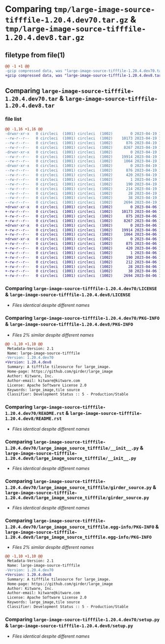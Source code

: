 # Comparing `tmp/large-image-source-tifffile-1.20.4.dev70.tar.gz` & `tmp/large-image-source-tifffile-1.20.4.dev8.tar.gz`

## filetype from file(1)

```diff
@@ -1 +1 @@
-gzip compressed data, was "large-image-source-tifffile-1.20.4.dev70.tar", last modified: Wed Apr 19 19:50:58 2023, max compression
+gzip compressed data, was "large-image-source-tifffile-1.20.4.dev8.tar", last modified: Thu Apr  6 14:42:38 2023, max compression
```

## Comparing `large-image-source-tifffile-1.20.4.dev70.tar` & `large-image-source-tifffile-1.20.4.dev8.tar`

### file list

```diff
@@ -1,16 +1,16 @@
-drwxr-xr-x   0 circleci  (1001) circleci  (1002)        0 2023-04-19 19:50:58.725290 large-image-source-tifffile-1.20.4.dev70/
--rw-r--r--   0 circleci  (1001) circleci  (1002)    10173 2023-04-19 19:50:58.000000 large-image-source-tifffile-1.20.4.dev70/LICENSE
--rw-r--r--   0 circleci  (1001) circleci  (1002)      876 2023-04-19 19:50:58.725290 large-image-source-tifffile-1.20.4.dev70/PKG-INFO
--rw-r--r--   0 circleci  (1001) circleci  (1002)     8267 2023-04-19 19:50:58.000000 large-image-source-tifffile-1.20.4.dev70/README.rst
-drwxr-xr-x   0 circleci  (1001) circleci  (1002)        0 2023-04-19 19:50:58.725290 large-image-source-tifffile-1.20.4.dev70/large_image_source_tifffile/
--rw-r--r--   0 circleci  (1001) circleci  (1002)    19914 2023-04-19 19:48:56.000000 large-image-source-tifffile-1.20.4.dev70/large_image_source_tifffile/__init__.py
--rw-r--r--   0 circleci  (1001) circleci  (1002)     1064 2023-04-19 19:48:56.000000 large-image-source-tifffile-1.20.4.dev70/large_image_source_tifffile/girder_source.py
-drwxr-xr-x   0 circleci  (1001) circleci  (1002)        0 2023-04-19 19:50:58.725290 large-image-source-tifffile-1.20.4.dev70/large_image_source_tifffile.egg-info/
--rw-r--r--   0 circleci  (1001) circleci  (1002)      876 2023-04-19 19:50:58.000000 large-image-source-tifffile-1.20.4.dev70/large_image_source_tifffile.egg-info/PKG-INFO
--rw-r--r--   0 circleci  (1001) circleci  (1002)      420 2023-04-19 19:50:58.000000 large-image-source-tifffile-1.20.4.dev70/large_image_source_tifffile.egg-info/SOURCES.txt
--rw-r--r--   0 circleci  (1001) circleci  (1002)        1 2023-04-19 19:50:58.000000 large-image-source-tifffile-1.20.4.dev70/large_image_source_tifffile.egg-info/dependency_links.txt
--rw-r--r--   0 circleci  (1001) circleci  (1002)      190 2023-04-19 19:50:58.000000 large-image-source-tifffile-1.20.4.dev70/large_image_source_tifffile.egg-info/entry_points.txt
--rw-r--r--   0 circleci  (1001) circleci  (1002)      214 2023-04-19 19:50:58.000000 large-image-source-tifffile-1.20.4.dev70/large_image_source_tifffile.egg-info/requires.txt
--rw-r--r--   0 circleci  (1001) circleci  (1002)       28 2023-04-19 19:50:58.000000 large-image-source-tifffile-1.20.4.dev70/large_image_source_tifffile.egg-info/top_level.txt
--rw-r--r--   0 circleci  (1001) circleci  (1002)       38 2023-04-19 19:50:58.725290 large-image-source-tifffile-1.20.4.dev70/setup.cfg
--rw-r--r--   0 circleci  (1001) circleci  (1002)     2694 2023-04-19 19:48:56.000000 large-image-source-tifffile-1.20.4.dev70/setup.py
+drwxr-xr-x   0 circleci  (1001) circleci  (1002)        0 2023-04-06 14:42:38.155714 large-image-source-tifffile-1.20.4.dev8/
+-rw-r--r--   0 circleci  (1001) circleci  (1002)    10173 2023-04-06 14:42:37.000000 large-image-source-tifffile-1.20.4.dev8/LICENSE
+-rw-r--r--   0 circleci  (1001) circleci  (1002)      875 2023-04-06 14:42:38.155714 large-image-source-tifffile-1.20.4.dev8/PKG-INFO
+-rw-r--r--   0 circleci  (1001) circleci  (1002)     8267 2023-04-06 14:42:37.000000 large-image-source-tifffile-1.20.4.dev8/README.rst
+drwxr-xr-x   0 circleci  (1001) circleci  (1002)        0 2023-04-06 14:42:38.155714 large-image-source-tifffile-1.20.4.dev8/large_image_source_tifffile/
+-rw-r--r--   0 circleci  (1001) circleci  (1002)    19914 2023-04-06 14:40:44.000000 large-image-source-tifffile-1.20.4.dev8/large_image_source_tifffile/__init__.py
+-rw-r--r--   0 circleci  (1001) circleci  (1002)     1064 2023-04-06 14:40:44.000000 large-image-source-tifffile-1.20.4.dev8/large_image_source_tifffile/girder_source.py
+drwxr-xr-x   0 circleci  (1001) circleci  (1002)        0 2023-04-06 14:42:38.155714 large-image-source-tifffile-1.20.4.dev8/large_image_source_tifffile.egg-info/
+-rw-r--r--   0 circleci  (1001) circleci  (1002)      875 2023-04-06 14:42:38.000000 large-image-source-tifffile-1.20.4.dev8/large_image_source_tifffile.egg-info/PKG-INFO
+-rw-r--r--   0 circleci  (1001) circleci  (1002)      420 2023-04-06 14:42:38.000000 large-image-source-tifffile-1.20.4.dev8/large_image_source_tifffile.egg-info/SOURCES.txt
+-rw-r--r--   0 circleci  (1001) circleci  (1002)        1 2023-04-06 14:42:38.000000 large-image-source-tifffile-1.20.4.dev8/large_image_source_tifffile.egg-info/dependency_links.txt
+-rw-r--r--   0 circleci  (1001) circleci  (1002)      190 2023-04-06 14:42:38.000000 large-image-source-tifffile-1.20.4.dev8/large_image_source_tifffile.egg-info/entry_points.txt
+-rw-r--r--   0 circleci  (1001) circleci  (1002)      212 2023-04-06 14:42:38.000000 large-image-source-tifffile-1.20.4.dev8/large_image_source_tifffile.egg-info/requires.txt
+-rw-r--r--   0 circleci  (1001) circleci  (1002)       28 2023-04-06 14:42:38.000000 large-image-source-tifffile-1.20.4.dev8/large_image_source_tifffile.egg-info/top_level.txt
+-rw-r--r--   0 circleci  (1001) circleci  (1002)       38 2023-04-06 14:42:38.155714 large-image-source-tifffile-1.20.4.dev8/setup.cfg
+-rw-r--r--   0 circleci  (1001) circleci  (1002)     2694 2023-04-06 14:40:44.000000 large-image-source-tifffile-1.20.4.dev8/setup.py
```

### Comparing `large-image-source-tifffile-1.20.4.dev70/LICENSE` & `large-image-source-tifffile-1.20.4.dev8/LICENSE`

 * *Files identical despite different names*

### Comparing `large-image-source-tifffile-1.20.4.dev70/PKG-INFO` & `large-image-source-tifffile-1.20.4.dev8/PKG-INFO`

 * *Files 2% similar despite different names*

```diff
@@ -1,10 +1,10 @@
 Metadata-Version: 2.1
 Name: large-image-source-tifffile
-Version: 1.20.4.dev70
+Version: 1.20.4.dev8
 Summary: A tifffile tilesource for large_image.
 Home-page: https://github.com/girder/large_image
 Author: Kitware, Inc.
 Author-email: kitware@kitware.com
 License: Apache Software License 2.0
 Keywords: large_image,tile source
 Classifier: Development Status :: 5 - Production/Stable
```

### Comparing `large-image-source-tifffile-1.20.4.dev70/README.rst` & `large-image-source-tifffile-1.20.4.dev8/README.rst`

 * *Files identical despite different names*

### Comparing `large-image-source-tifffile-1.20.4.dev70/large_image_source_tifffile/__init__.py` & `large-image-source-tifffile-1.20.4.dev8/large_image_source_tifffile/__init__.py`

 * *Files identical despite different names*

### Comparing `large-image-source-tifffile-1.20.4.dev70/large_image_source_tifffile/girder_source.py` & `large-image-source-tifffile-1.20.4.dev8/large_image_source_tifffile/girder_source.py`

 * *Files identical despite different names*

### Comparing `large-image-source-tifffile-1.20.4.dev70/large_image_source_tifffile.egg-info/PKG-INFO` & `large-image-source-tifffile-1.20.4.dev8/large_image_source_tifffile.egg-info/PKG-INFO`

 * *Files 2% similar despite different names*

```diff
@@ -1,10 +1,10 @@
 Metadata-Version: 2.1
 Name: large-image-source-tifffile
-Version: 1.20.4.dev70
+Version: 1.20.4.dev8
 Summary: A tifffile tilesource for large_image.
 Home-page: https://github.com/girder/large_image
 Author: Kitware, Inc.
 Author-email: kitware@kitware.com
 License: Apache Software License 2.0
 Keywords: large_image,tile source
 Classifier: Development Status :: 5 - Production/Stable
```

### Comparing `large-image-source-tifffile-1.20.4.dev70/setup.py` & `large-image-source-tifffile-1.20.4.dev8/setup.py`

 * *Files identical despite different names*

